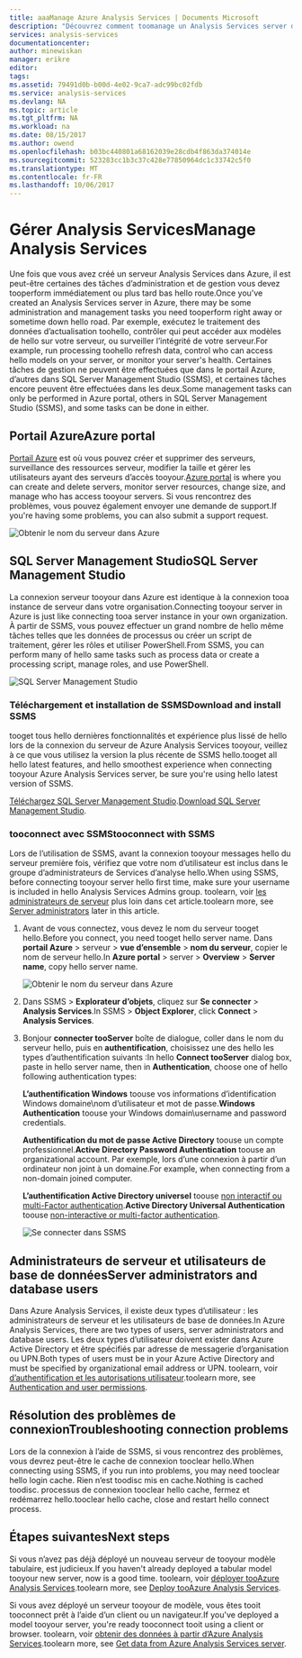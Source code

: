 ```yaml
---
title: aaaManage Azure Analysis Services | Documents Microsoft
description: "Découvrez comment toomanage un Analysis Services server dans Azure."
services: analysis-services
documentationcenter: 
author: minewiskan
manager: erikre
editor: 
tags: 
ms.assetid: 79491d0b-b00d-4e02-9ca7-adc99bc02fdb
ms.service: analysis-services
ms.devlang: NA
ms.topic: article
ms.tgt_pltfrm: NA
ms.workload: na
ms.date: 08/15/2017
ms.author: owend
ms.openlocfilehash: b03bc440801a68162039e28cdb4f863da374014e
ms.sourcegitcommit: 523283cc1b3c37c428e77850964dc1c33742c5f0
ms.translationtype: MT
ms.contentlocale: fr-FR
ms.lasthandoff: 10/06/2017
---
```

# <a name="manage-analysis-services"></a><span data-ttu-id="7835f-103">Gérer Analysis Services</span><span class="sxs-lookup"><span data-stu-id="7835f-103">Manage Analysis Services</span></span>
<span data-ttu-id="7835f-104">Une fois que vous avez créé un serveur Analysis Services dans Azure, il est peut-être certaines des tâches d’administration et de gestion vous devez tooperform immédiatement ou plus tard bas hello route.</span><span class="sxs-lookup"><span data-stu-id="7835f-104">Once you've created an Analysis Services server in Azure, there may be some administration and management tasks you need tooperform right away or sometime down hello road.</span></span> <span data-ttu-id="7835f-105">Par exemple, exécutez le traitement des données d’actualisation toohello, contrôler qui peut accéder aux modèles de hello sur votre serveur, ou surveiller l’intégrité de votre serveur.</span><span class="sxs-lookup"><span data-stu-id="7835f-105">For example, run processing toohello refresh data, control who can access hello models on your server, or monitor your server's health.</span></span> <span data-ttu-id="7835f-106">Certaines tâches de gestion ne peuvent être effectuées que dans le portail Azure, d’autres dans SQL Server Management Studio (SSMS), et certaines tâches encore peuvent être effectuées dans les deux.</span><span class="sxs-lookup"><span data-stu-id="7835f-106">Some management tasks can only be performed in Azure portal, others in SQL Server Management Studio (SSMS), and some tasks can be done in either.</span></span>

## <a name="azure-portal"></a><span data-ttu-id="7835f-107">Portail Azure</span><span class="sxs-lookup"><span data-stu-id="7835f-107">Azure portal</span></span>
<span data-ttu-id="7835f-108">[Portail Azure](http://portal.azure.com/) est où vous pouvez créer et supprimer des serveurs, surveillance des ressources serveur, modifier la taille et gérer les utilisateurs ayant des serveurs d’accès tooyour.</span><span class="sxs-lookup"><span data-stu-id="7835f-108">[Azure portal](http://portal.azure.com/) is where you can create and delete servers, monitor server resources, change size, and manage who has access tooyour servers.</span></span>  <span data-ttu-id="7835f-109">Si vous rencontrez des problèmes, vous pouvez également envoyer une demande de support.</span><span class="sxs-lookup"><span data-stu-id="7835f-109">If you're having some problems, you can also submit a support request.</span></span>

![Obtenir le nom du serveur dans Azure](./media/analysis-services-manage/aas-manage-portal.png)

## <a name="sql-server-management-studio"></a><span data-ttu-id="7835f-111">SQL Server Management Studio</span><span class="sxs-lookup"><span data-stu-id="7835f-111">SQL Server Management Studio</span></span>
<span data-ttu-id="7835f-112">La connexion serveur tooyour dans Azure est identique à la connexion tooa instance de serveur dans votre organisation.</span><span class="sxs-lookup"><span data-stu-id="7835f-112">Connecting tooyour server in Azure is just like connecting tooa server instance in your own organization.</span></span> <span data-ttu-id="7835f-113">À partir de SSMS, vous pouvez effectuer un grand nombre de hello même tâches telles que les données de processus ou créer un script de traitement, gérer les rôles et utiliser PowerShell.</span><span class="sxs-lookup"><span data-stu-id="7835f-113">From SSMS, you can perform many of hello same tasks such as process data or create a processing script, manage roles, and use PowerShell.</span></span>
  
![SQL Server Management Studio](./media/analysis-services-manage/aas-manage-ssms.png)

### <a name="download-and-install-ssms"></a><span data-ttu-id="7835f-115">Téléchargement et installation de SSMS</span><span class="sxs-lookup"><span data-stu-id="7835f-115">Download and install SSMS</span></span>
<span data-ttu-id="7835f-116">tooget tous hello dernières fonctionnalités et expérience plus lissé de hello lors de la connexion du serveur de Azure Analysis Services tooyour, veillez à ce que vous utilisez la version la plus récente de SSMS hello.</span><span class="sxs-lookup"><span data-stu-id="7835f-116">tooget all hello latest features, and hello smoothest experience when connecting tooyour Azure Analysis Services server, be sure you're using hello latest version of SSMS.</span></span> 

<span data-ttu-id="7835f-117">[Téléchargez SQL Server Management Studio](https://docs.microsoft.com/sql/ssms/download-sql-server-management-studio-ssms).</span><span class="sxs-lookup"><span data-stu-id="7835f-117">[Download SQL Server Management Studio](https://docs.microsoft.com/sql/ssms/download-sql-server-management-studio-ssms).</span></span>


### <a name="tooconnect-with-ssms"></a><span data-ttu-id="7835f-118">tooconnect avec SSMS</span><span class="sxs-lookup"><span data-stu-id="7835f-118">tooconnect with SSMS</span></span>
 <span data-ttu-id="7835f-119">Lors de l’utilisation de SSMS, avant la connexion tooyour messages hello du serveur première fois, vérifiez que votre nom d’utilisateur est inclus dans le groupe d’administrateurs de Services d’analyse hello.</span><span class="sxs-lookup"><span data-stu-id="7835f-119">When using SSMS, before connecting tooyour server hello first time, make sure your username is included in hello Analysis Services Admins group.</span></span> <span data-ttu-id="7835f-120">toolearn, voir [les administrateurs de serveur](#server-administrators) plus loin dans cet article.</span><span class="sxs-lookup"><span data-stu-id="7835f-120">toolearn more, see [Server administrators](#server-administrators) later in this article.</span></span>

1. <span data-ttu-id="7835f-121">Avant de vous connectez, vous devez le nom du serveur tooget hello.</span><span class="sxs-lookup"><span data-stu-id="7835f-121">Before you connect, you need tooget hello server name.</span></span> <span data-ttu-id="7835f-122">Dans **portail Azure** > serveur > **vue d’ensemble** > **nom du serveur**, copier le nom de serveur hello.</span><span class="sxs-lookup"><span data-stu-id="7835f-122">In **Azure portal** > server > **Overview** > **Server name**, copy hello server name.</span></span>
   
    ![Obtenir le nom du serveur dans Azure](./media/analysis-services-deploy/aas-deploy-get-server-name.png)
2. <span data-ttu-id="7835f-124">Dans SSMS > **Explorateur d’objets**, cliquez sur **Se connecter** > **Analysis Services**.</span><span class="sxs-lookup"><span data-stu-id="7835f-124">In SSMS > **Object Explorer**, click **Connect** > **Analysis Services**.</span></span>
3. <span data-ttu-id="7835f-125">Bonjour **connecter tooServer** boîte de dialogue, coller dans le nom du serveur hello, puis en **authentification**, choisissez une des hello les types d’authentification suivants :</span><span class="sxs-lookup"><span data-stu-id="7835f-125">In hello **Connect tooServer** dialog box, paste in hello server name, then in **Authentication**, choose one of hello following authentication types:</span></span>
   
    <span data-ttu-id="7835f-126">**L’authentification Windows** toouse vos informations d’identification Windows domaine\nom d’utilisateur et mot de passe.</span><span class="sxs-lookup"><span data-stu-id="7835f-126">**Windows Authentication** toouse your Windows domain\username and password credentials.</span></span>

    <span data-ttu-id="7835f-127">**Authentification du mot de passe Active Directory** toouse un compte professionnel.</span><span class="sxs-lookup"><span data-stu-id="7835f-127">**Active Directory Password Authentication** toouse an organizational account.</span></span> <span data-ttu-id="7835f-128">Par exemple, lors d’une connexion à partir d’un ordinateur non joint à un domaine.</span><span class="sxs-lookup"><span data-stu-id="7835f-128">For example, when connecting from a non-domain joined computer.</span></span>

    <span data-ttu-id="7835f-129">**L’authentification Active Directory universel** toouse [non interactif ou multi-Factor authentication](../sql-database/sql-database-ssms-mfa-authentication.md).</span><span class="sxs-lookup"><span data-stu-id="7835f-129">**Active Directory Universal Authentication** toouse [non-interactive or multi-factor authentication](../sql-database/sql-database-ssms-mfa-authentication.md).</span></span> 
   
    ![Se connecter dans SSMS](./media/analysis-services-manage/aas-manage-connect-ssms.png)

## <a name="server-administrators-and-database-users"></a><span data-ttu-id="7835f-131">Administrateurs de serveur et utilisateurs de base de données</span><span class="sxs-lookup"><span data-stu-id="7835f-131">Server administrators and database users</span></span>
<span data-ttu-id="7835f-132">Dans Azure Analysis Services, il existe deux types d’utilisateur : les administrateurs de serveur et les utilisateurs de base de données.</span><span class="sxs-lookup"><span data-stu-id="7835f-132">In Azure Analysis Services, there are two types of users, server administrators and database users.</span></span> <span data-ttu-id="7835f-133">Les deux types d’utilisateur doivent exister dans Azure Active Directory et être spécifiés par adresse de messagerie d’organisation ou UPN.</span><span class="sxs-lookup"><span data-stu-id="7835f-133">Both types of users must be in your Azure Active Directory and must be specified by organizational email address or UPN.</span></span> <span data-ttu-id="7835f-134">toolearn, voir [d’authentification et les autorisations utilisateur](analysis-services-manage-users.md).</span><span class="sxs-lookup"><span data-stu-id="7835f-134">toolearn more, see [Authentication and user permissions](analysis-services-manage-users.md).</span></span>


## <a name="troubleshooting-connection-problems"></a><span data-ttu-id="7835f-135">Résolution des problèmes de connexion</span><span class="sxs-lookup"><span data-stu-id="7835f-135">Troubleshooting connection problems</span></span>
<span data-ttu-id="7835f-136">Lors de la connexion à l’aide de SSMS, si vous rencontrez des problèmes, vous devrez peut-être le cache de connexion tooclear hello.</span><span class="sxs-lookup"><span data-stu-id="7835f-136">When connecting using SSMS, if you run into problems, you may need tooclear hello login cache.</span></span> <span data-ttu-id="7835f-137">Rien n’est toodisc mis en cache.</span><span class="sxs-lookup"><span data-stu-id="7835f-137">Nothing is cached toodisc.</span></span> <span data-ttu-id="7835f-138">processus de connexion tooclear hello cache, fermez et redémarrez hello.</span><span class="sxs-lookup"><span data-stu-id="7835f-138">tooclear hello cache, close and restart hello connect process.</span></span> 

## <a name="next-steps"></a><span data-ttu-id="7835f-139">Étapes suivantes</span><span class="sxs-lookup"><span data-stu-id="7835f-139">Next steps</span></span>
<span data-ttu-id="7835f-140">Si vous n’avez pas déjà déployé un nouveau serveur de tooyour modèle tabulaire, est judicieux.</span><span class="sxs-lookup"><span data-stu-id="7835f-140">If you haven't already deployed a tabular model tooyour new server, now is a good time.</span></span> <span data-ttu-id="7835f-141">toolearn, voir [déployer tooAzure Analysis Services](analysis-services-deploy.md).</span><span class="sxs-lookup"><span data-stu-id="7835f-141">toolearn more, see [Deploy tooAzure Analysis Services](analysis-services-deploy.md).</span></span>

<span data-ttu-id="7835f-142">Si vous avez déployé un serveur tooyour de modèle, vous êtes tooit tooconnect prêt à l’aide d’un client ou un navigateur.</span><span class="sxs-lookup"><span data-stu-id="7835f-142">If you've deployed a model tooyour server, you're ready tooconnect tooit using a client or browser.</span></span> <span data-ttu-id="7835f-143">toolearn, voir [obtenir des données à partir d’Azure Analysis Services](analysis-services-connect.md).</span><span class="sxs-lookup"><span data-stu-id="7835f-143">toolearn more, see [Get data from Azure Analysis Services server](analysis-services-connect.md).</span></span>

